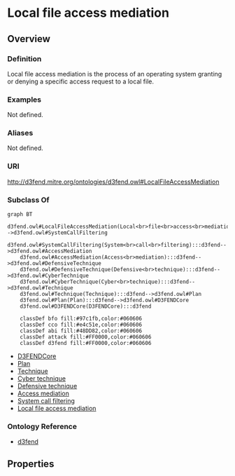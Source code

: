 # Local file access mediation

## Overview

### Definition
Local file access mediation is the process of an operating system granting or denying a specific access request to a local file.

### Examples
Not defined.

### Aliases
Not defined.

### URI
http://d3fend.mitre.org/ontologies/d3fend.owl#LocalFileAccessMediation

### Subclass Of
```mermaid
graph BT
    d3fend.owl#LocalFileAccessMediation(Local<br>file<br>access<br>mediation):::d3fend-->d3fend.owl#SystemCallFiltering
    d3fend.owl#SystemCallFiltering(System<br>call<br>filtering):::d3fend-->d3fend.owl#AccessMediation
    d3fend.owl#AccessMediation(Access<br>mediation):::d3fend-->d3fend.owl#DefensiveTechnique
    d3fend.owl#DefensiveTechnique(Defensive<br>technique):::d3fend-->d3fend.owl#CyberTechnique
    d3fend.owl#CyberTechnique(Cyber<br>technique):::d3fend-->d3fend.owl#Technique
    d3fend.owl#Technique(Technique):::d3fend-->d3fend.owl#Plan
    d3fend.owl#Plan(Plan):::d3fend-->d3fend.owl#D3FENDCore
    d3fend.owl#D3FENDCore(D3FENDCore):::d3fend
    
    classDef bfo fill:#97c1fb,color:#060606
    classDef cco fill:#e4c51e,color:#060606
    classDef abi fill:#48DD82,color:#060606
    classDef attack fill:#FF0000,color:#060606
    classDef d3fend fill:#FF0000,color:#060606
```

- [D3FENDCore](/docs/ontology/reference/model/D3FENDCore/D3FENDCore.md)
- [Plan](/docs/ontology/reference/model/D3FENDCore/Plan/Plan.md)
- [Technique](/docs/ontology/reference/model/D3FENDCore/Plan/Technique/Technique.md)
- [Cyber technique](/docs/ontology/reference/model/D3FENDCore/Plan/Technique/Cyber%20technique/Cyber%20technique.md)
- [Defensive technique](/docs/ontology/reference/model/D3FENDCore/Plan/Technique/Cyber%20technique/Defensive%20technique/Defensive%20technique.md)
- [Access mediation](/docs/ontology/reference/model/D3FENDCore/Plan/Technique/Cyber%20technique/Defensive%20technique/Access%20mediation/Access%20mediation.md)
- [System call filtering](/docs/ontology/reference/model/D3FENDCore/Plan/Technique/Cyber%20technique/Defensive%20technique/Access%20mediation/System%20call%20filtering/System%20call%20filtering.md)
- [Local file access mediation](/docs/ontology/reference/model/D3FENDCore/Plan/Technique/Cyber%20technique/Defensive%20technique/Access%20mediation/System%20call%20filtering/Local%20file%20access%20mediation/Local%20file%20access%20mediation.md)


### Ontology Reference
- [d3fend](http://d3fend.mitre.org/ontologies/d3fend.owl#)

## Properties
